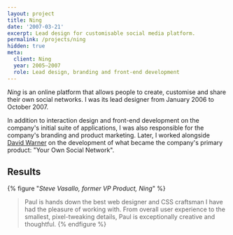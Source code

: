 ```yaml
---
layout: project
title: Ning
date: '2007-03-21'
excerpt: Lead design for customisable social media platform.
permalink: /projects/ning
hidden: true
meta:
  client: Ning
  year: 2005–2007
  role: Lead design, branding and front-end development
---
```

_Ning_ is an online platform that allows people to create, customise and share their own social networks. I was its lead designer from January 2006 to October 2007.

In addition to interaction design and front-end development on the company's initial suite of applications, I was also responsible for the company's branding and product marketing. Later, I worked alongside [David Warner][1] on the development of what became the company's primary product: "Your Own Social Network".

## Results
{% figure "<cite>Steve Vasallo, former VP Product, Ning</cite>" %}
> Paul is hands down the best web designer and CSS craftsman I have had the pleasure of working with. From overall user experience to the smallest, pixel-tweaking details, Paul is exceptionally creative and thoughtful.
{% endfigure %}

[1]: http://davidlwarner.com/
